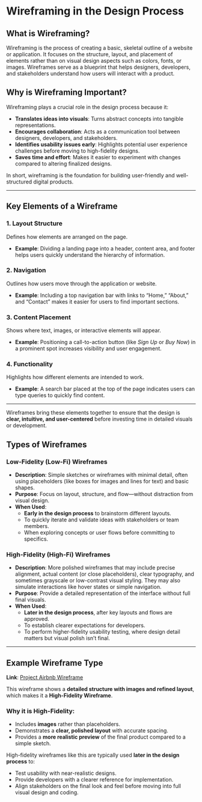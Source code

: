 # Wireframing in the Design Process

## What is Wireframing?
Wireframing is the process of creating a basic, skeletal outline of a website or application. It focuses on the structure, layout, and placement of elements rather than on visual design aspects such as colors, fonts, or images. Wireframes serve as a blueprint that helps designers, developers, and stakeholders understand how users will interact with a product.

## Why is Wireframing Important?
Wireframing plays a crucial role in the design process because it:

- **Translates ideas into visuals**: Turns abstract concepts into tangible representations.  
- **Encourages collaboration**: Acts as a communication tool between designers, developers, and stakeholders.  
- **Identifies usability issues early**: Highlights potential user experience challenges before moving to high-fidelity designs.  
- **Saves time and effort**: Makes it easier to experiment with changes compared to altering finalized designs.  

In short, wireframing is the foundation for building user-friendly and well-structured digital products.

---

## Key Elements of a Wireframe

### 1. Layout Structure
Defines how elements are arranged on the page.  
- **Example**: Dividing a landing page into a header, content area, and footer helps users quickly understand the hierarchy of information.

### 2. Navigation
Outlines how users move through the application or website.  
- **Example**: Including a top navigation bar with links to “Home,” “About,” and “Contact” makes it easier for users to find important sections.

### 3. Content Placement
Shows where text, images, or interactive elements will appear.  
- **Example**: Positioning a call-to-action button (like *Sign Up* or *Buy Now*) in a prominent spot increases visibility and user engagement.

### 4. Functionality
Highlights how different elements are intended to work.  
- **Example**: A search bar placed at the top of the page indicates users can type queries to quickly find content.

---

Wireframes bring these elements together to ensure that the design is **clear, intuitive, and user-centered** before investing time in detailed visuals or development.

## Types of Wireframes

### Low-Fidelity (Low-Fi) Wireframes
- **Description**: Simple sketches or wireframes with minimal detail, often using placeholders (like boxes for images and lines for text) and basic shapes.
- **Purpose**: Focus on layout, structure, and flow—without distraction from visual design.
- **When Used**:
  - **Early in the design process** to brainstorm different layouts.
  - To quickly iterate and validate ideas with stakeholders or team members.
  - When exploring concepts or user flows before committing to specifics.

### High-Fidelity (High-Fi) Wireframes
- **Description**: More polished wireframes that may include precise alignment, actual content (or close placeholders), clear typography, and sometimes grayscale or low-contrast visual styling. They may also simulate interactions like hover states or simple navigation.
- **Purpose**: Provide a detailed representation of the interface without full final visuals.
- **When Used**:
  - **Later in the design process**, after key layouts and flows are approved.
  - To establish clearer expectations for developers.
  - To perform higher-fidelity usability testing, where design detail matters but visual polish isn’t final.

---

## Example Wireframe Type

**Link**: [Project Airbnb Wireframe](https://www.figma.com/design/E2BRqdPcKkrnX6hLGPto8Z/Project-Airbnb?node-id=1-2&p=f&t=QHuqYj4RhVhmAagE-0)

This wireframe shows a **detailed structure with images and refined layout**, which makes it a **High-Fidelity Wireframe**.  

### Why it is High-Fidelity:
- Includes **images** rather than placeholders.  
- Demonstrates a **clear, polished layout** with accurate spacing.  
- Provides a **more realistic preview** of the final product compared to a simple sketch.  

High-fidelity wireframes like this are typically used **later in the design process** to:  
- Test usability with near-realistic designs.  
- Provide developers with a clearer reference for implementation.  
- Align stakeholders on the final look and feel before moving into full visual design and coding.
